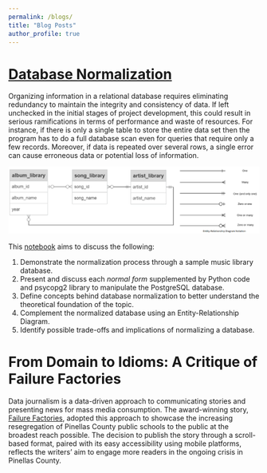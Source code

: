 ```yaml
---
permalink: /blogs/
title: "Blog Posts"
author_profile: true
---
```


# [Database Normalization](https://github.com/cpmalenab/database_normalization)

Organizing information in a relational database requires eliminating redundancy to maintain the integrity and consistency of data. If left unchecked in the initial stages of project development, this could result in serious ramifications in terms of performance and waste of resources. For instance, if there is only a single table to store the entire data set then the program has to do a full database scan even for queries that require only a few records. Moreover, if data is repeated over several rows, a single error can cause erroneous data or potential loss of information.

![](images/music_schema.PNG)

This [notebook](https://nbviewer.org/github/cpmalenab/database_normalization/blob/main/Creating%20Normalized%20Tables.ipynb) aims to discuss the following:

1. Demonstrate the normalization process through a sample music library database.
2. Present and discuss each *normal form* supplemented by Python code and psycopg2 library to manipulate the PostgreSQL database.
3. Define concepts behind database normalization to better understand the theoretical foundation of the topic.
4. Complement the normalized database using an Entity-Relationship Diagram.
5. Identify possible trade-offs and implications of normalizing a database.

# From Domain to Idioms: A Critique of Failure Factories

Data journalism is a data-driven approach to communicating stories and presenting news for mass media consumption. The award-winning story, [Failure Factories](https://projects.tampabay.com/projects/2015/investigations/pinellas-failure-factories/chart-failing-black-students/), adopted this approach to showcase the increasing resegregation of Pinellas County public schools to the public at the broadest reach possible. The decision to publish the story through a scroll-based format, paired with its easy accessibility using mobile platforms, reflects the writers’ aim to engage more readers in the ongoing crisis in Pinellas County.